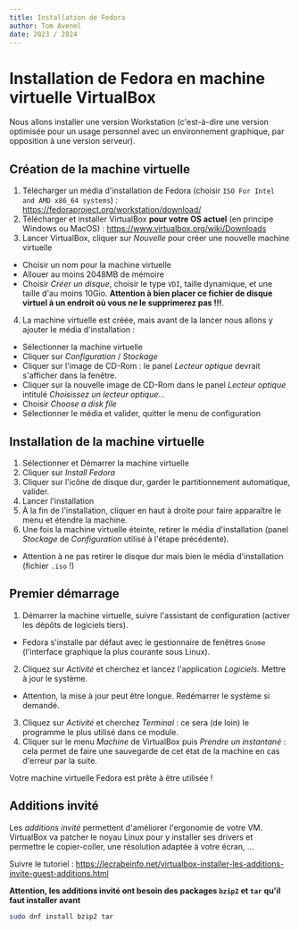 ```yaml
---
title: Installation de Fedora
author: Tom Avenel
date: 2023 / 2024
---
```


# Installation de Fedora en machine virtuelle VirtualBox

Nous allons installer une version Workstation (c'est-à-dire une version optimisée pour un usage personnel avec un environnement graphique, par opposition à une version serveur).

## Création de la machine virtuelle

1. Télécharger un média d'installation de Fedora (choisir `ISO For Intel and AMD x86_64 systems`) : <https://fedoraproject.org/workstation/download/>
2. Télécharger et installer VirtualBox **pour votre OS actuel** (en principe Windows ou MacOS) : <https://www.virtualbox.org/wiki/Downloads>
3. Lancer VirtualBox, cliquer sur _Nouvelle_ pour créer une nouvelle machine virtuelle
  + Choisir un nom pour la machine virtuelle
  + Allouer au moins 2048MB de mémoire
  + Choisir _Créer un disque_, choisir le type `VDI`, taille dynamique, et une taille d'au moins 10Gio. **Attention à bien placer ce fichier de disque virtuel à un endroit où vous ne le supprimerez pas !!!**.
4. La machine virtuelle est créée, mais avant de la lancer nous allons y ajouter le média d'installation :
  + Sélectionner la machine virtuelle
  + Cliquer sur _Configuration_ / _Stockage_
  + Cliquer sur l'image de CD-Rom : le panel _Lecteur optique_ devrait s'afficher dans la fenêtre.
  + Cliquer sur la nouvelle image de CD-Rom dans le panel _Lecteur optique_ intitulé _Choisissez un lecteur optique..._
  + Choisir _Choose a disk file_
  + Sélectionner le média et valider, quitter le menu de configuration

## Installation de la machine virtuelle

1. Sélectionner et Démarrer la machine virtuelle
2. Cliquer sur _Install Fedora_
3. Cliquer sur l'icône de disque dur, garder le partitionnement automatique, valider.
4. Lancer l'installation
5. À la fin de l'installation, cliquer en haut à droite pour faire apparaître le menu et étendre la machine.
6. Une fois la machine virtuelle éteinte, retirer le média d'installation (panel _Stockage_ de _Configuration_ utilisé à l'étape précédente).
  + Attention à ne pas retirer le disque dur mais bien le média d'installation (fichier `.iso` !)

## Premier démarrage

1. Démarrer la machine virtuelle, suivre l'assistant de configuration (activer les dépôts de logiciels tiers).
  + Fedora s'installe par défaut avec le gestionnaire de fenêtres `Gnome` (l'interface graphique la plus courante sous Linux).
2. Cliquez sur _Activité_ et cherchez et lancez l'application _Logiciels_. Mettre à jour le système.
  + Attention, la mise à jour peut être longue. Redémarrer le système si demandé.
3. Cliquez sur _Activité_ et cherchez _Terminal_ : ce sera (de loin) le programme le plus utilisé dans ce module.
4. Cliquer sur le menu _Machine_ de VirtualBox puis _Prendre un instantané_ : cela permet de faire une sauvegarde de cet état de la machine en cas d'erreur par la suite.

Votre machine virtuelle Fedora est prête à être utilisée !

## Additions invité

Les _additions invité_ permettent d'améliorer l'ergonomie de votre VM. VirtualBox va patcher le noyau Linux pour y installer ses drivers et permettre le copier-coller, une résolution adaptée à votre écran, …

Suivre le tutoriel : <https://lecrabeinfo.net/virtualbox-installer-les-additions-invite-guest-additions.html>

**Attention, les additions invité ont besoin des packages `bzip2` et `tar` qu'il faut installer avant**

```sh
sudo dnf install bzip2 tar
```

